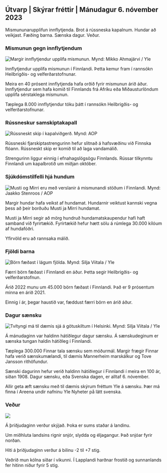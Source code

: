 ## Útvarp \| Skýrar fréttir \| Mánudagur 6. nóvember 2023

Mismununarupplifun innflytjenda. Brot á rússneska kapalnum. Hundar að veikjast. Fæðing barna. Sænska dagur. Veður.

### Mismunun gegn innflytjendum

![Margir innflytjendur upplifa mismunun. Mynd: Mikko Ahmajärvi / Yle](https://images.cdn.yle.fi/image/upload/c_crop,h_2485,w_4419,x_0,y_114/ar_1.7777777777777777,c_fill,g_faces,h_670,w_120.q_auto:eco/f_auto/fl_lossy/v1698074800/39-115894164df61298ec3e)

Innflytjendur upplifa mismunun í Finnlandi. Þetta kemur fram í rannsókn Heilbrigðis- og velferðarstofnunar.

Meira en 40 prósent innflytjenda hafa orðið fyrir mismunun árið áður. Innflytjendur sem hafa komið til Finnlands frá Afríku eða Miðausturlöndum upplifa sérstaklega mismunun.

Tæplega 8.000 innflytjendur tóku þátt í rannsókn Heilbrigðis- og velferðarstofnunar.

### Rússneskur samskiptakapall

![Rússneskt skip í kapalviðgerð. Mynd: AOP](https://images.cdn.yle.fi/image/upload/c_crop,h_3283,w_5838,x_0,y_380/ar_1.77777777777777777,c_fill,g_faces,h_675,w_pr_1.co//f_auto/fl_lossy/v1699268142/39-11962776548c5acae94c)

Rússneski fjarskiptastrengurinn hefur slitnað á hafsvæðinu við Finnska flóann. Rússneskt skip er komið til að laga vandamálið.

Strengurinn liggur einnig í efnahagslögsögu Finnlands. Rússar tilkynntu Finnlandi um kapalbrotið um miðjan október.

### Sjúkdómstilfelli hjá hundum

![Musti og Mirri eru með verslanir á mismunandi stöðum í Finnlandi. Mynd: Jaakko Stenroos / AOP](https://images.cdn.yle.fi/image/upload/c_crop,h_2746,w_4883,x_0,y_452/ar_1.7777777777777777,c_fill,g_faces,h_620,.0dp_faces,h_620,.0dpq_auto:eco/f_auto/fl_lossy/v1699194714/39-11960056547a6fe024cd)

Margir hundar hafa veikst af hundamat. Hundarnir veiktust kannski vegna þess að þeir borðuðu Musti ja Mirri hundamat.

Musti ja Mirri segir að mörg hundruð hundamatskaupendur hafi haft samband við fyrirtækið. Fyrirtækið hefur hætt sölu á rúmlega 30.000 kílóum af hundafóðri.

Yfirvöld eru að rannsaka málið.

### Fjöldi barna

![Börn fæðast í lágum fjölda. Mynd: Silja Viitala / Yle](https://images.cdn.yle.fi/image/upload/c_crop,h_2812,w_5000,x_0,y_233/ar_1.7777777777777777,c_fill,g_faces,h_6_00,0dpr.q_auto:eco/f_auto/fl_lossy/v1697805617/39-1189261653274b0907f5)

Færri börn fæðast í Finnlandi en áður. Þetta segir Heilbrigðis- og velferðarstofnun.

Árið 2022 munu um 45.000 börn fæðast í Finnlandi. Það er 9 prósentum minna en árið 2021.

Einnig í ár, þegar haustið var, fæddust færri börn en árið áður.

### Dagur sænsku

![Tvítyngi má til dæmis sjá á götuskiltum í Helsinki. Mynd: Silja Viitala / Yle](https://images.cdn.yle.fi/image/upload/c_crop,h_2813,w_5000,x_0,y_0/ar_1.7777777777777777,c_fill,g_faces,h_675,w.pr/0_prq_auto:eco/f_auto/fl_lossy/v1615970514/39-7850546051bda715b05)

Á mánudaginn var haldinn hátíðlegur dagur sænsku. Á sænskudeginum er sænska tungan haldin hátíðleg í Finnlandi.

Tæplega 300.000 Finnar tala sænsku sem móðurmál. Margir frægir Finnar hafa verið sænskumælandi, til dæmis Mannerheim marskálkur og Tove Jansson rithöfundur.

Sænski dagurinn hefur verið haldinn hátíðlegur í Finnlandi í meira en 100 ár, síðan 1908. Dagur sænsku, eða Svenska dagen, er alltaf 6. nóvember.

Allir geta æft sænsku með til dæmis skýrum fréttum Yle á sænsku. Þær má finna í Areena undir nafninu Yle Nyheter på lätt svenska.

### Veður

![](https://images.cdn.yle.fi/image/upload/c_crop,h_1080,w_1919,x_0,y_0/ar_1.77777777777777777,c_fill,g_faces,h_675,w_1200:e/qrf_auto/fl_lossy/v1699290254/39-119671665491c7602c1a)

Á þriðjudaginn verður skýjað. Þoka er sums staðar á landinu.

Um miðhluta landsins rignir snjór, slydda og éljagangur. Það snjóar fyrir norðan.

Hiti á þriðjudaginn verður á bilinu -2 til +7 stig.

Veðrið mun kólna síðar í vikunni. Í Lapplandi harðnar frostið og sunnanlands fer hitinn niður fyrir 5 stig.